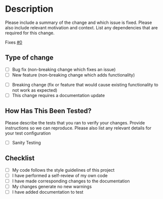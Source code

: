 # Description

<!-- markdownlint-disable-next-line MD013 -->
Please include a summary of the change and which issue is fixed. Please also include relevant motivation and context. List any dependencies that are required for this change.

Fixes [#0](https://usxtech.atlassian.net/browse/CLOUD-0)

## Type of change

- [ ] Bug fix (non-breaking change which fixes an issue)
- [ ] New feature (non-breaking change which adds functionality)
<!-- markdownlint-disable-next-line MD013 -->
- [ ] Breaking change (fix or feature that would cause existing functionality to not work as expected)
- [ ] This change requires a documentation update

## How Has This Been Tested?

<!-- markdownlint-disable-next-line MD013 -->
Please describe the tests that you ran to verify your changes. Provide instructions so we can reproduce. Please also list any relevant details for your test configuration

- [ ] Sanity Testing

## Checklist

- [ ] My code follows the style guidelines of this project
- [ ] I have performed a self-review of my own code
- [ ] I have made corresponding changes to the documentation
- [ ] My changes generate no new warnings
- [ ] I have added documentation to test